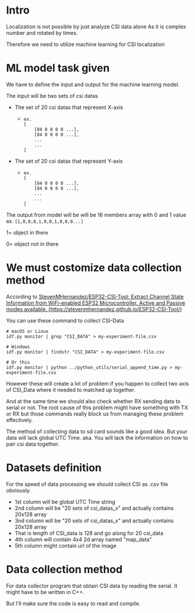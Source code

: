 # Intro

Localization is not possible by just analyze CSI data alone As it is complex number and rotated by times.

Therefore we need to utilize machine learning for CSI localization

# ML model task given

We have to define the input and output for the machine learning model.

The input will be two sets of csi datas

* The set of 20 csi datas that represent X-axis

  * ```
    ex.
    [
    	[84 0 0 0 0 ...],
    	[84 0 0 0 0 ...],
    	...
    	...
    ]

    ```
* The set of 20 csi datas that represent Y-axis

  * ```
    ex.
    [
    	[84 0 0 0 0 ...],
    	[84 0 0 0 0 ...],
    	...
    	...
    ]

    ```

The output from model will be will be 16 members array with 0 and 1 value ex. `[1,0,0,0,1,0,0,1,0,0,0...]`

1= object in there

0= object not in there

# We must costomize data collection method

According to [StevenMHernandez/ESP32-CSI-Tool: Extract Channel State Information from WiFi-enabled ESP32 Microcontroller. Active and Passive modes available. (https://stevenmhernandez.github.io/ESP32-CSI-Tool/)](https://github.com/StevenMHernandez/ESP32-CSI-Tool)

You can use these command to collect CSI-Data

```
# macOS or Linux
idf.py monitor | grep "CSI_DATA" > my-experiment-file.csv

# Windows
idf.py monitor | findstr "CSI_DATA" > my-experiment-file.csv 

# Or this
idf.py monitor | python ../python_utils/serial_append_time.py > my-experiment-file.csv
```

However these will create a lot of problem if you happen to collect two axis of CSI_Data where it needed to matched up together.

And at the same time we should also check whether RX sending data to serial or not. The root cause of this problem might have something with TX or RX but those commands really block us from managing these problem effectively.

The method of collecting data to sd card sounds like a good idea. But your data will lack global UTC Time. aka. You will lack the information on how to pair csi data together.

# Datasets definition

For the speed of data processing we should collect CSI as .csv file obviously.

* 1st column will be global UTC Time string
* 2nd column will be "20 sets of csi_datas_x" and actually contains 20x128 array
* 3nd column will be "20 sets of csi_datas_x" and actually contains 20x128 array
* That is length of CSI_data is 128 and go along for 20 csi_data
* 4th column will contain 4x4 2d array named "map_data"
* 5th column might contain url of the image

# Data collection method

For data collector program that obtain CSI data by reading the serial. It might have to be written in C++.

But I'll make sure the code is easy to read and compile.
